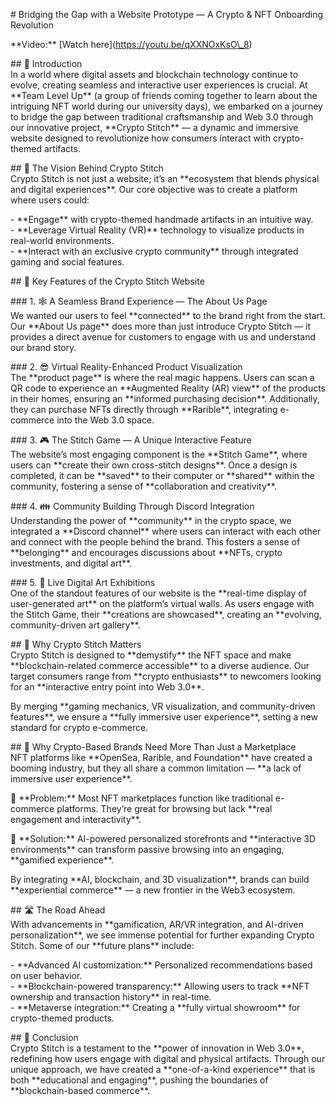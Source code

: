 \# Bridging the Gap with a Website Prototype — A Crypto & NFT Onboarding Revolution  

\*\*Video:\*\* \[Watch here\](https://youtu.be/qXXNOxKsO\_8)  

\#\# 🧵 Introduction    
In a world where digital assets and blockchain technology continue to evolve, creating seamless and interactive user experiences is crucial. At \*\*Team Level Up\*\* (a group of friends coming together to learn about the intriguing NFT world during our university days), we embarked on a journey to bridge the gap between traditional craftsmanship and Web 3.0 through our innovative project, \*\*Crypto Stitch\*\* — a dynamic and immersive website designed to revolutionize how consumers interact with crypto-themed artifacts.  

\#\# 👀 The Vision Behind Crypto Stitch    
Crypto Stitch is not just a website; it’s an \*\*ecosystem that blends physical and digital experiences\*\*. Our core objective was to create a platform where users could:  

\- \*\*Engage\*\* with crypto-themed handmade artifacts in an intuitive way.    
\- \*\*Leverage Virtual Reality (VR)\*\* technology to visualize products in real-world environments.    
\- \*\*Interact with an exclusive crypto community\*\* through integrated gaming and social features.  

\#\# 🔑 Key Features of the Crypto Stitch Website  

\#\#\# 1\. 🕸 A Seamless Brand Experience — The About Us Page    
We wanted our users to feel \*\*connected\*\* to the brand right from the start. Our \*\*About Us page\*\* does more than just introduce Crypto Stitch — it provides a direct avenue for customers to engage with us and understand our brand story.  

\#\#\# 2\. 😎 Virtual Reality-Enhanced Product Visualization    
The \*\*product page\*\* is where the real magic happens. Users can scan a QR code to experience an \*\*Augmented Reality (AR) view\*\* of the products in their homes, ensuring an \*\*informed purchasing decision\*\*. Additionally, they can purchase NFTs directly through \*\*Rarible\*\*, integrating e-commerce into the Web 3.0 space.  

\#\#\# 3\. 🎮 The Stitch Game — A Unique Interactive Feature    
The website’s most engaging component is the \*\*Stitch Game\*\*, where users can \*\*create their own cross-stitch designs\*\*. Once a design is completed, it can be \*\*saved\*\* to their computer or \*\*shared\*\* within the community, fostering a sense of \*\*collaboration and creativity\*\*.  

\#\#\# 4\. 👪 Community Building Through Discord Integration    
Understanding the power of \*\*community\*\* in the crypto space, we integrated a \*\*Discord channel\*\* where users can interact with each other and connect with the people behind the brand. This fosters a sense of \*\*belonging\*\* and encourages discussions about \*\*NFTs, crypto investments, and digital art\*\*.  

\#\#\# 5\. 🎨 Live Digital Art Exhibitions    
One of the standout features of our website is the \*\*real-time display of user-generated art\*\* on the platform’s virtual walls. As users engage with the Stitch Game, their \*\*creations are showcased\*\*, creating an \*\*evolving, community-driven art gallery\*\*.  

\#\# 🥇 Why Crypto Stitch Matters    
Crypto Stitch is designed to \*\*demystify\*\* the NFT space and make \*\*blockchain-related commerce accessible\*\* to a diverse audience. Our target consumers range from \*\*crypto enthusiasts\*\* to newcomers looking for an \*\*interactive entry point into Web 3.0\*\*.  

By merging \*\*gaming mechanics, VR visualization, and community-driven features\*\*, we ensure a \*\*fully immersive user experience\*\*, setting a new standard for crypto e-commerce.  

\#\# 🚀 Why Crypto-Based Brands Need More Than Just a Marketplace    
NFT platforms like \*\*OpenSea, Rarible, and Foundation\*\* have created a booming industry, but they all share a common limitation — \*\*a lack of immersive user experience\*\*.  

🔹 \*\*Problem:\*\* Most NFT marketplaces function like traditional e-commerce platforms. They’re great for browsing but lack \*\*real engagement and interactivity\*\*.  

🔹 \*\*Solution:\*\* AI-powered personalized storefronts and \*\*interactive 3D environments\*\* can transform passive browsing into an engaging, \*\*gamified experience\*\*.  

By integrating \*\*AI, blockchain, and 3D visualization\*\*, brands can build \*\*experiential commerce\*\* — a new frontier in the Web3 ecosystem.  

\#\# 🛣 The Road Ahead    
With advancements in \*\*gamification, AR/VR integration, and AI-driven personalization\*\*, we see immense potential for further expanding Crypto Stitch. Some of our \*\*future plans\*\* include:  

\- \*\*Advanced AI customization:\*\* Personalized recommendations based on user behavior.    
\- \*\*Blockchain-powered transparency:\*\* Allowing users to track \*\*NFT ownership and transaction history\*\* in real-time.    
\- \*\*Metaverse integration:\*\* Creating a \*\*fully virtual showroom\*\* for crypto-themed products.  

\#\# 🎯 Conclusion    
Crypto Stitch is a testament to the \*\*power of innovation in Web 3.0\*\*, redefining how users engage with digital and physical artifacts. Through our unique approach, we have created a \*\*one-of-a-kind experience\*\* that is both \*\*educational and engaging\*\*, pushing the boundaries of \*\*blockchain-based commerce\*\*.  

